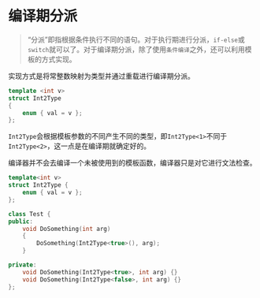 # 编译期分派

> “分派”即指根据条件执行不同的语句。对于执行期进行分派，`if-else`或`switch`就可以了。对于编译期分派，除了使用`条件编译`之外，还可以利用模板的方式实现。



实现方式是将常整数映射为类型并通过重载进行编译期分派。

```cpp
template <int v>
struct Int2Type
{
    enum { val = v };
};
```

`Int2Type`会根据模板参数的不同产生不同的类型，即`Int2Type<1>`不同于`Int2Type<2>`，这一点是在编译期就确定好的。

编译器并不会去编译一个未被使用到的模板函数，编译器只是对它进行文法检查。

```cpp
template<int v>
struct Int2Type {
    enum { val = v };
};

class Test {
public:
    void DoSomething(int arg)
    {
        DoSomething(Int2Type<true>(), arg);
    }

private:
    void DoSomething(Int2Type<true>, int arg) {}
    void DoSomething(Int2Type<false>, int arg) {}
};
```